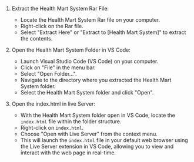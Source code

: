 1. Extract the Health Mart System Rar File:
   - Locate the Health Mart System Rar file on your computer.
   - Right-click on the Rar file.
   - Select "Extract Here" or "Extract to [Health Mart System]" to extract the contents.

2. Open the Health Mart System Folder in VS Code:
   - Launch Visual Studio Code (VS Code) on your computer.
   - Click on "File" in the menu bar.
   - Select "Open Folder...".
   - Navigate to the directory where you extracted the Health Mart System folder.
   - Select the Health Mart System folder and click "Open".

3. Open the index.html in live Server:
   - With the Health Mart System folder open in VS Code, locate the `index.html` file within the folder structure.
   - Right-click on `index.html`.
   - Choose "Open with Live Server" from the context menu.
   - This will launch the `index.html` file in your default web browser using the Live Server extension in VS Code, allowing you to view and interact with the web page in real-time.
